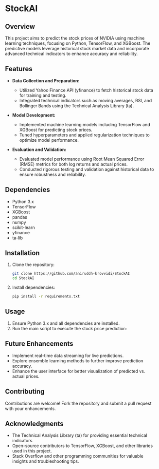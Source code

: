 # StockAI

## Overview
This project aims to predict the stock prices of NVIDIA using machine learning techniques, focusing on Python, TensorFlow, and XGBoost. The predictive models leverage historical stock market data and incorporate advanced technical indicators to enhance accuracy and reliability.

## Features
- **Data Collection and Preparation:**
  - Utilized Yahoo Finance API (yfinance) to fetch historical stock data for training and testing.
  - Integrated technical indicators such as moving averages, RSI, and Bollinger Bands using the Technical Analysis Library (ta).
  
- **Model Development:**
  - Implemented machine learning models including TensorFlow and XGBoost for predicting stock prices.
  - Tuned hyperparameters and applied regularization techniques to optimize model performance.
  
- **Evaluation and Validation:**
  - Evaluated model performance using Root Mean Squared Error (RMSE) metrics for both log returns and actual prices.
  - Conducted rigorous testing and validation against historical data to ensure robustness and reliability.

## Dependencies
- Python 3.x
- TensorFlow
- XGBoost
- pandas
- numpy
- scikit-learn
- yfinance
- ta-lib

## Installation

1. Clone the repository:

    ```bash
    git clone https://github.com/aniruddh-krovvidi/StockAI
    cd StockAI
    ```
2. Install dependencies:
   ```bash
   pip install -r requirements.txt
    ```



## Usage
1. Ensure Python 3.x and all dependencies are installed.
2. Run the main script to execute the stock price prediction:


## Future Enhancements
- Implement real-time data streaming for live predictions.
- Explore ensemble learning methods to further improve prediction accuracy.
- Enhance the user interface for better visualization of predicted vs. actual prices.

## Contributing
Contributions are welcome! Fork the repository and submit a pull request with your enhancements.

## Acknowledgments
- The Technical Analysis Library (ta) for providing essential technical indicators.
- Open-source contributors to TensorFlow, XGBoost, and other libraries used in this project.
- Stack Overflow and other programming communities for valuable insights and troubleshooting tips.

   
